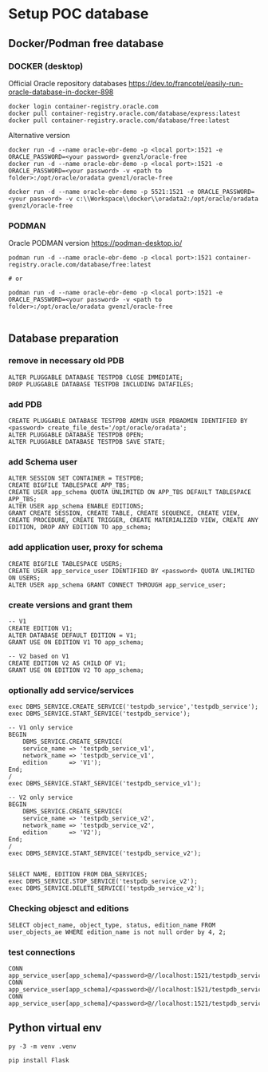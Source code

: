 # Setup POC database

## Docker/Podman free database

### DOCKER (desktop)

Official Oracle repository databases 
https://dev.to/francotel/easily-run-oracle-database-in-docker-898
```
docker login container-registry.oracle.com
docker pull container-registry.oracle.com/database/express:latest
docker pull container-registry.oracle.com/database/free:latest

```

Alternative version
```
docker run -d --name oracle-ebr-demo -p <local port>:1521 -e ORACLE_PASSWORD=<your password> gvenzl/oracle-free
docker run -d --name oracle-ebr-demo -p <local port>:1521 -e ORACLE_PASSWORD=<your password> -v <path to folder>:/opt/oracle/oradata gvenzl/oracle-free

docker run -d --name oracle-ebr-demo -p 5521:1521 -e ORACLE_PASSWORD=<your password> -v c:\\Workspace\\docker\\oradata2:/opt/oracle/oradata gvenzl/oracle-free

```

### PODMAN

Oracle PODMAN version https://podman-desktop.io/

```
podman run -d --name oracle-ebr-demo -p <local port>:1521 container-registry.oracle.com/database/free:latest

# or

podman run -d --name oracle-ebr-demo -p <local port>:1521 -e ORACLE_PASSWORD=<your password> -v <path to folder>:/opt/oracle/oradata gvenzl/oracle-free


```

## Database preparation
### remove in necessary old PDB
```
ALTER PLUGGABLE DATABASE TESTPDB CLOSE IMMEDIATE;
DROP PLUGGABLE DATABASE TESTPDB INCLUDING DATAFILES;
```

### add PDB
```
CREATE PLUGGABLE DATABASE TESTPDB ADMIN USER PDBADMIN IDENTIFIED BY <password> create_file_dest='/opt/oracle/oradata';
ALTER PLUGGABLE DATABASE TESTPDB OPEN;
ALTER PLUGGABLE DATABASE TESTPDB SAVE STATE;
```

### add Schema user
```
ALTER SESSION SET CONTAINER = TESTPDB;
CREATE BIGFILE TABLESPACE APP_TBS;
CREATE USER app_schema QUOTA UNLIMITED ON APP_TBS DEFAULT TABLESPACE APP_TBS;
ALTER USER app_schema ENABLE EDITIONS;
GRANT CREATE SESSION, CREATE TABLE, CREATE SEQUENCE, CREATE VIEW, CREATE PROCEDURE, CREATE TRIGGER, CREATE MATERIALIZED VIEW, CREATE ANY EDITION, DROP ANY EDITION TO app_schema;
```

### add application user, proxy for schema
```
CREATE BIGFILE TABLESPACE USERS;
CREATE USER app_service_user IDENTIFIED BY <password> QUOTA UNLIMITED ON USERS;
ALTER USER app_schema GRANT CONNECT THROUGH app_service_user;
```

### create versions and grant them
```
-- V1
CREATE EDITION V1;
ALTER DATABASE DEFAULT EDITION = V1;
GRANT USE ON EDITION V1 TO app_schema;

-- V2 based on V1
CREATE EDITION V2 AS CHILD OF V1;
GRANT USE ON EDITION V2 TO app_schema;
```

### optionally add service/services
```
exec DBMS_SERVICE.CREATE_SERVICE('testpdb_service','testpdb_service');
exec DBMS_SERVICE.START_SERVICE('testpdb_service');

-- V1 only service
BEGIN
    DBMS_SERVICE.CREATE_SERVICE(
    service_name => 'testpdb_service_v1',
    network_name => 'testpdb_service_v1',
    edition      => 'V1');
End;
/
exec DBMS_SERVICE.START_SERVICE('testpdb_service_v1');

-- V2 only service
BEGIN
    DBMS_SERVICE.CREATE_SERVICE(
    service_name => 'testpdb_service_v2',
    network_name => 'testpdb_service_v2',
    edition      => 'V2');
End;
/
exec DBMS_SERVICE.START_SERVICE('testpdb_service_v2');


SELECT NAME, EDITION FROM DBA_SERVICES;
exec DBMS_SERVICE.STOP_SERVICE('testpdb_service_v2');
exec DBMS_SERVICE.DELETE_SERVICE('testpdb_service_v2');

```
### Checking objesct and editions
```
SELECT object_name, object_type, status, edition_name FROM user_objects_ae WHERE edition_name is not null order by 4, 2;
```

### test connections
```
CONN app_service_user[app_schema]/<password>@//localhost:1521/testpdb_service
CONN app_service_user[app_schema]/<password>@//localhost:1521/testpdb_service_v1
CONN app_service_user[app_schema]/<password>@//localhost:1521/testpdb_service_v2
```

## Python virtual env
```
py -3 -m venv .venv

pip install Flask

```